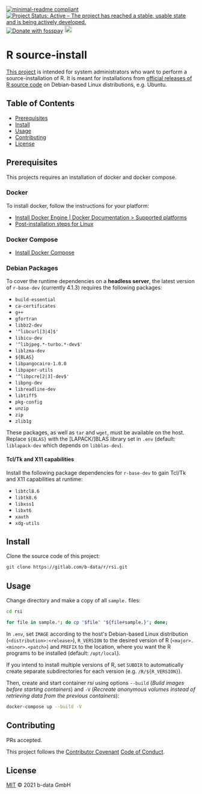 [![minimal-readme compliant](https://img.shields.io/badge/readme%20style-minimal-brightgreen.svg)](https://github.com/RichardLitt/standard-readme/blob/master/example-readmes/minimal-readme.md) [![Project Status: Active – The project has reached a stable, usable state and is being actively developed.](https://www.repostatus.org/badges/latest/active.svg)](https://www.repostatus.org/#active) <a href="https://benz0li.b-data.io/donate?project=4"><img src="https://benz0li.b-data.io/donate/static/donate-with-fosspay.png" alt="Donate with fosspay"></a> <a href="https://liberapay.com/benz0li/donate"><img src="https://liberapay.com/assets/widgets/donate.svg" alt="Donate using Liberapay" height="20"></a>

# R source-install

[This project](https://gitlab.com/b-data/r/rsi) is intended for system
administrators who want to perform a source-installation of R. It is meant for
installations from
[official releases of R source code](https://cran.r-project.org/src/base/)
on Debian-based Linux distributions, e.g. Ubuntu.

## Table of Contents

*  [Prerequisites](#prerequisites)
*  [Install](#install)
*  [Usage](#usage)
*  [Contributing](#contributing)
*  [License](#license)

## Prerequisites

This projects requires an installation of docker and docker compose.

### Docker

To install docker, follow the instructions for your platform:

*  [Install Docker Engine | Docker Documentation > Supported platforms](https://docs.docker.com/engine/install/#supported-platforms)
*  [Post-installation steps for Linux](https://docs.docker.com/engine/install/linux-postinstall/)

### Docker Compose

*  [Install Docker Compose](https://docs.docker.com/compose/install/)

### Debian Packages

To cover the runtime dependencies on a **headless server**, the latest version of
`r-base-dev` (currently 4.1.3) requires the following packages:

*  `build-essential`
*  `ca-certificates`
*  `g++`
*  `gfortran`
*  `libbz2-dev`
*  `'^libcurl[3|4]$'`
*  `libicu-dev`
*  `'^libjpeg.*-turbo.*-dev$'`
*  `liblzma-dev`
*  `${BLAS}`
*  `libpangocairo-1.0.0`
*  `libpaper-utils`
*  `'^libpcre[2|3]-dev$'`
*  `libpng-dev`
*  `libreadline-dev`
*  `libtiff5`
*  `pkg-config`
*  `unzip`
*  `zip`
*  `zlib1g`

These packages, as well as `tar` and `wget`, must be available on the host.
Replace `${BLAS}` with the \[LAPACK/\]BLAS library set in `.env` (default:
`liblapack-dev` which depends on `libblas-dev`).

#### Tcl/Tk and X11 capabilities

Install the following package dependencies for `r-base-dev` to gain Tcl/Tk and
X11 capabilities at runtime:

*  `libtcl8.6`
*  `libtk8.6`
*  `libxss1`
*  `libxt6`
*  `xauth`
*  `xdg-utils`

## Install

Clone the source code of this project:

```bash
git clone https://gitlab.com/b-data/r/rsi.git
```

## Usage

Change directory and make a copy of all `sample.` files:

```bash
cd rsi

for file in sample.*; do cp "$file" "${file#sample.}"; done;
```

In `.env`, set `IMAGE` according to the host's Debian-based Linux distribution
(`<distribution>:<release>`), `R_VERSION` to the desired version of R
(`<major>.<minor>.<patch>`) and `PREFIX` to the location, where you want the
R programs to be installed (default: `/opt/local`).

If you intend to install multiple versions of R, set `SUBDIR` to automatically
create separate subdirectories for each version (e.g. `/R/${R_VERSION}`).

Then, create and start container _rsi_ using options `--build` (_Build images
before starting containers_) and `-V` (_Recreate anonymous volumes instead of
retrieving data from the previous containers_):

```bash
docker-compose up --build -V
```

## Contributing

PRs accepted.

This project follows the
[Contributor Covenant](https://www.contributor-covenant.org)
[Code of Conduct](CODE_OF_CONDUCT.md).

## License

[MIT](LICENSE) © 2021 b-data GmbH
